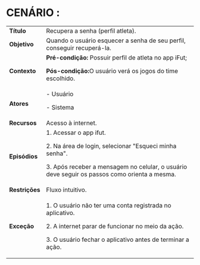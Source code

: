 # CENÁRIO :

<table class="table table-striped border">
    <tr>
        <td>
            <b>Título</b>
        </td>
        <td>     Recupera a senha (perfil atleta).  </td>
    </tr>
    <tr>
        <td>
            <b>Objetivo</b>
        </td>
        <td>
Quando o usuário esquecer a senha de seu perfil, conseguir recuperá-la.        </td>
    </tr>
    <tr>
        <td>
            <b>Contexto</b>
        </td>
        <td>
           <b>Pré-condição:</b> Possuir perfil de atleta no app iFut;
           <p><b>Pós-condição:</b>O usuário verá os jogos do time escolhido.
</p>
        </td>
    </tr>
    <tr>
        <td>
            <b>Atores</b>
        </td>
        <td>
            - Usuário
            <p>- Sistema</p> 
        </td>
    </tr>
    <tr>
        <td>
            <b>Recursos</b>
        </td>
        <td>
            Acesso à internet.
        </td>
    </tr>
    <tr>
        <td>
            <b>Episódios</b>
        </td>
        <td>
            1. Acessar o app ifut.
	<p>2. Na área de login, selecionar "Esqueci minha senha".</p>
    <p>3. Após receber a mensagem no celular, o usuário deve seguir os passos como orienta a mesma.</p>
        </td>
    </tr>
    <tr>
        <td>
            <b>Restrições</b>
        </td>
        <td>
              Fluxo intuitivo.
        </td>
    </tr>
    <tr>
        <td>
            <b>Exceção</b>
        </td>
        <td>
            <p>1. O usuário não ter uma conta registrada no aplicativo.</p>
            <p>2. A internet parar de funcionar no meio da ação.</p>
            <p>3. O usuário fechar o aplicativo antes de terminar a ação.</p>
        </td>
    </tr>
</table>
